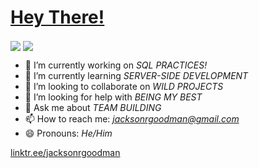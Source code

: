 # [Hey There!](https://jacksonrgoodman.github.io)

<div>
<a>
  <img align="center" src="https://github-readme-stats.vercel.app/api/top-langs/?username=jacksonrgoodman&theme=blue-green&exclude_repo=PoKi-Practice,jacksonrgoodman.github.io&layout=compact" />
</a>
<a>
  <img align="center" src="https://github-readme-stats.vercel.app/api?username=jacksonrgoodman&theme=blue-green" />
</a>

<!--
**jacksonrgoodman/jacksonrgoodman** is a ✨ _special_ ✨ repository because its `README.md` (this file) appears on your GitHub profile.

Here are some ideas to get you started:
-->
- 🔭 I’m currently working on *SQL PRACTICES!*
- 🌱 I’m currently learning *SERVER-SIDE DEVELOPMENT*
- 👯 I’m looking to collaborate on *WILD PROJECTS*
- 🤔 I’m looking for help with *BEING MY BEST*
- 💬 Ask me about *TEAM BUILDING*
- 📫 How to reach me: *jacksonrgoodman@gmail.com*
- 😄 Pronouns: *He/Him*

[linktr.ee/jacksonrgoodman](https://linktr.ee/jacksonrgoodman)

</div>
